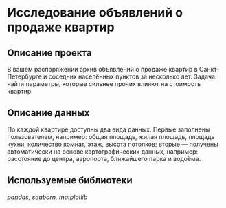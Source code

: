 # Исследование объявлений о продаже квартир

## Описание проекта
В вашем распоряжении архив объявлений о продаже квартир в Санкт-Петербурге и соседних населённых пунктов за несколько лет. 
Задача: найти параметры, которые сильнее прочих влияют на стоимость квартир.  

## Описание данных
По каждой квартире доступны два вида данных. Первые заполнены пользователем, например: общая площадь, жилая площадь, площадь кухни, количество комнат, этаж, высота потолков; вторые — получены автоматически на основе картографических данных, например: расстояние до центра, аэропорта, ближайшего парка и водоёма.

## Используемые библиотеки
*pandas, seaborn, matplotlib*
